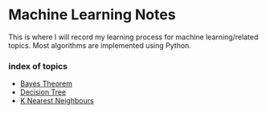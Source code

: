 # Machine Learning Notes
This is where I will record my learning process for machine learning/related topics. Most algorithms are implemented using Python.

### index of topics
- [Bayes Theorem](bayes-theorem/bayes.md)
- [Decision Tree](decision-tree/decision-tree.md)
- [K Nearest Neighbours](KNN/KNN.md)
